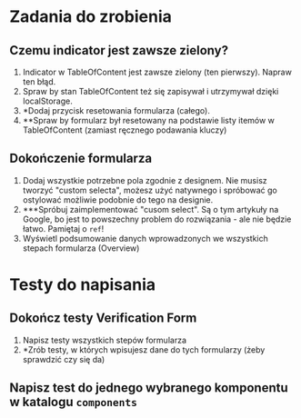 # Zadania do zrobienia

## Czemu indicator jest zawsze zielony?

1. Indicator w TableOfContent jest zawsze zielony (ten pierwszy). Napraw ten błąd.
2. Spraw by stan TableOfContent też się zapisywał i utrzymywał dzięki localStorage.
3. *Dodaj przycisk resetowania formularza (całego). 
4. **Spraw by formularz był resetowany na podstawie listy itemów w TableOfContent (zamiast ręcznego podawania kluczy)

## Dokończenie formularza

1. Dodaj wszystkie potrzebne pola zgodnie z designem. Nie musisz tworzyć "custom selecta", możesz użyć natywnego i spróbować go ostylować możliwie podobnie do tego na designie. 
2. ***Spróbuj zaimplementować "cusom select". Są o tym artykuły na Google, bo jest to powszechny problem do rozwiązania - ale nie będzie łatwo. Pamiętaj o `ref`!
3. Wyświetl podsumowanie danych wprowadzonych we wszystkich stepach formularza (Overview)

# Testy do napisania

## Dokończ testy Verification Form

1. Napisz testy wszystkich stepów formularza
2. *Zrób testy, w których wpisujesz dane do tych formularzy (żeby sprawdzić czy się da)

## Napisz test do jednego wybranego komponentu w katalogu `components`